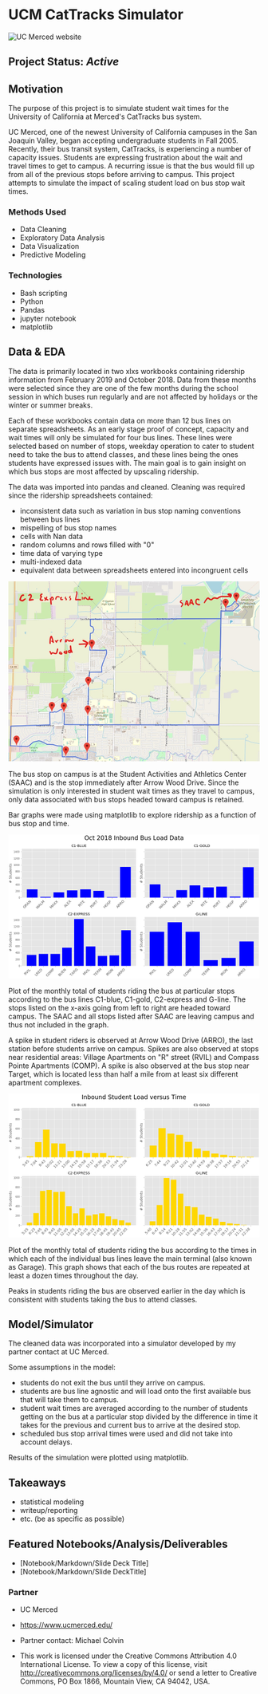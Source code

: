 # UCM CatTracks Simulator 

![UC Merced website](https://www.ucmerced.edu/)


## Project Status: *Active*

## Motivation
The purpose of this project is to simulate student wait times for the University of California at Merced's CatTracks bus system.

UC Merced, one of the newest University of California campuses in the San Joaquin Valley, began accepting undergraduate students in Fall 2005. Recently, their bus transit system, CatTracks, is experiencing a number of capacity issues. Students are expressing frustration about the wait and travel times to get to campus. A recurring issue is that the bus would fill up from all of the previous stops before arriving to campus. This project attempts to simulate the impact of scaling student load on bus stop wait times.


### Methods Used
* Data Cleaning
* Exploratory Data Analysis
* Data Visualization
* Predictive Modeling


### Technologies
* Bash scripting
* Python
* Pandas
* jupyter notebook
* matplotlib


## Data & EDA
The data is primarily located in two xlxs workbooks containing ridership information from February 2019 and October 2018. Data from these months were selected since they are one of the few months during the school session in which buses run regularly and are not affected by holidays or the winter or summer breaks.

Each of these workbooks contain data on more than 12 bus lines on separate spreadsheets. As an early stage proof of concept, capacity and wait times will only be simulated for four bus lines. These lines were selected based on number of stops, weekday operation to cater to student need to take the bus to attend classes, and these lines being the ones students have expressed issues with. The main goal is to gain insight on which bus stops are most affected by upscaling ridership.
  

The data was imported into pandas and cleaned. Cleaning was required since the ridership spreadsheets contained:
- inconsistent data such as variation in bus stop naming conventions between bus lines
- mispelling of bus stop names
- cells with Nan data
- random columns and rows filled with "0"
- time data of varying type
- multi-indexed data
- equivalent data between spreadsheets entered into incongruent cells


![Map of C2 Express Line (adapted from UC Merced)](https://github.com/nlt-python/UCM_CatTracks_Simulator/blob/master/Inked_c2_map.jpg)

The bus stop on campus is at the Student Activities and Athletics Center (SAAC) and is the stop immediately after Arrow Wood Drive. Since the simulation is only interested in student wait times as they travel to campus, only data associated with bus stops headed toward campus is retained.


Bar graphs were made using matplotlib to explore ridership as a function of bus stop and time.

![October 2018 bus load data](https://github.com/nlt-python/UCM_CatTracks_Simulator/blob/master/Oct-2018-plot.png)

Plot of the monthly total of students riding the bus at particular stops according to the bus lines C1-blue, C1-gold, C2-express and G-line. The stops listed on the x-axis going from left to right are headed toward campus. The SAAC and all stops listed after SAAC are leaving campus and thus not included in the graph.

A spike in student riders is observed at Arrow Wood Drive (ARRO), the last station before students arrive on campus. Spikes are also observed at stops near residential areas: Village Apartments on "R" street (RVIL) and Compass Pointe Apartments (COMP). A spike is also observed at the bus stop near Target, which is located less than half a mile from at least six different apartment complexes.

![February 2019 bus load data](https://github.com/nlt-python/UCM_CatTracks_Simulator/blob/master/Oct-2018-time.png)

Plot of the monthly total of students riding the bus according to the times in which each of the individual bus lines leave the main terminal (also known as Garage). This graph shows that each of the bus routes are repeated at least a dozen times throughout the day.

Peaks in students riding the bus are observed earlier in the day which is consistent with students taking the bus to attend classes.


## Model/Simulator

The cleaned data was incorporated into a simulator developed by my partner contact at UC Merced.

Some assumptions in the model:
- students do not exit the bus until they arrive on campus.
- students are bus line agnostic and will load onto the first available bus that will take them to campus.
- student wait times are averaged according to the number of students getting on the bus at a particular stop divided by the difference in time it takes for the previous and current bus to arrive at the desired stop.
- scheduled bus stop arrival times were used and did not take into account delays.

Results of the simulation were plotted using matplotlib.


## Takeaways

- statistical modeling
- writeup/reporting
- etc. (be as specific as possible)



## Featured Notebooks/Analysis/Deliverables
* [Notebook/Markdown/Slide Deck Title]
* [Notebook/Markdown/Slide DeckTitle]



### Partner
* UC Merced
* https://www.ucmerced.edu/
* Partner contact: Michael Colvin

* This work is licensed under the Creative Commons Attribution 4.0 International License. To view a copy of this license, visit http://creativecommons.org/licenses/by/4.0/ or send a letter to Creative Commons, PO Box 1866, Mountain View, CA 94042, USA. 

